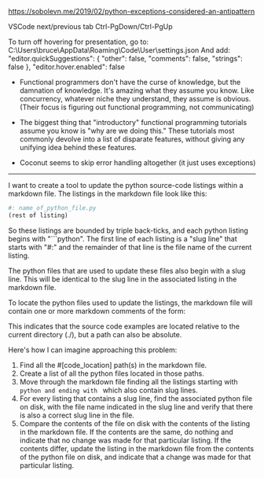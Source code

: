 https://sobolevn.me/2019/02/python-exceptions-considered-an-antipattern

VSCode next/previous tab Ctrl-PgDown/Ctrl-PgUp

To turn off hovering for presentation, go to:
C:\Users\bruce\AppData\Roaming\Code\User\settings.json
And add:
    "editor.quickSuggestions": {
        "other": false,
        "comments": false,
        "strings": false
    },
    "editor.hover.enabled": false

- Functional programmers don't have the curse of knowledge, but the damnation of knowledge. It's amazing what they assume you know. Like concurrency, whatever niche they understand, they assume is obvious. (Their focus is figuring out functional programming, not communicating)

- The biggest thing that "introductory" functional programming tutorials assume you know is "why are we doing this." These tutorials most commonly devolve into a list of disparate features, without giving any unifying idea behind these features.

- Coconut seems to skip error handling altogether (it just uses exceptions)


----------------------------

I want to create a tool to update the python source-code listings within a markdown file. The listings in the markdown file look like this:

```python
#: name_of_python_file.py
(rest of listing)
```

So these listings are bounded by triple back-ticks, and each python listing begins with "```python". The first line of each listing is a "slug line" that
starts with "#:" and the remainder of that line is the file name of the current listing.

The python files that are used to update these files also begin with a slug line. This will be identical to the slug line in the associated listing in the markdown file.

To locate the python files used to update the listings, the markdown file will contain one or more markdown comments of the form:
<!-- #[code_location] ./path/to/python/files -->
This indicates that the source code examples are located relative to the current directory (./), but a path can also be absolute.

Here's how I can imagine approaching this problem:
1. Find all the #[code_location] path(s) in the markdown file.
2. Create a list of all the python files located in those paths.
3. Move through the markdown file finding all the listings starting with ```python and ending with ``` which also contain slug lines.
4. For every listing that contains a slug line, find the associated python file on disk, with the file name indicated in the slug line and verify that there is also a correct slug line in the file.
5. Compare the contents of the file on disk with the contents of the listing in the markdown file. If the contents are the same, do nothing and indicate that no change was made for that particular listing. If the contents differ, update the listing in the markdown file from the contents of the python file on disk, and indicate that a change was made for that particular listing.

